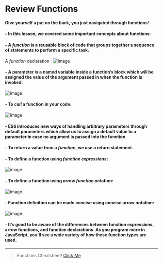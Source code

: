 # Review Functions
#### Give yourself a pat on the back, you just navigated through functions!

#### - In this lesson, we covered some important concepts about functions:

#### - A *function* is a reusable block of code that groups together a sequence of statements to perform a specific task.

A *function* declaration :
![image](https://cdn.discordapp.com/attachments/720137077513125962/722846112049922209/Screen_Shot_2020-06-17_at_10.10.39_AM.png)
#### - A parameter is a named variable inside a function’s block which will be assigned the value of the argument passed in when the function is invoked:
![image](https://cdn.discordapp.com/attachments/720137077513125962/722846263728537831/Screen_Shot_2020-06-17_at_10.10.49_AM.png)
#### - To *call* a function in your code.
![image](https://cdn.discordapp.com/attachments/720137077513125962/722846380695093288/Screen_Shot_2020-06-17_at_10.11.00_AM.png)
#### - ES6 introduces new ways of handling arbitrary parameters through default parameters which allow us to assign a default value to a parameter in case no argument is passed into the function.
#### - To return a value from a *function*, we use a return statement.
#### - To define a function using *function expressions*:
![image](https://cdn.discordapp.com/attachments/720137077513125962/722846496596426793/Screen_Shot_2020-06-17_at_10.11.12_AM.png)
#### - To define a function using *arrow function* notation:
![image](https://cdn.discordapp.com/attachments/720137077513125962/722846590062297158/Screen_Shot_2020-06-17_at_10.11.20_AM.png)
#### - Function definition can be made concise using concise arrow notation:
![image](https://cdn.discordapp.com/attachments/720137077513125962/722846671397978151/Screen_Shot_2020-06-17_at_10.11.29_AM.png)
#### - It’s good to be aware of the differences between function expressions, arrow functions, and function declarations. As you program more in JavaScript, you’ll see a wide variety of how these function types are used. 
---
> Functions Cheatsheet!
[Click Me](https://www.codecademy.com/learn/introduction-to-javascript/modules/learn-javascript-functions/cheatsheet) 
